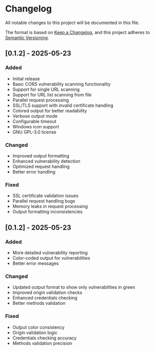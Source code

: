 # Changelog

All notable changes to this project will be documented in this file.

The format is based on [Keep a Changelog](https://keepachangelog.com/en/1.0.0/),
and this project adheres to [Semantic Versioning](https://semver.org/spec/v2.0.0.html).

## [0.1.2] - 2025-05-23

### Added
- Initial release
- Basic CORS vulnerability scanning functionality
- Support for single URL scanning
- Support for URL list scanning from file
- Parallel request processing
- SSL/TLS support with invalid certificate handling
- Colored output for better readability
- Verbose output mode
- Configurable timeout
- Windows icon support
- GNU GPL-3.0 license

### Changed
- Improved output formatting
- Enhanced vulnerability detection
- Optimized request handling
- Better error handling

### Fixed
- SSL certificate validation issues
- Parallel request handling bugs
- Memory leaks in request processing
- Output formatting inconsistencies

## [0.1.2] - 2025-05-23

### Added
- More detailed vulnerability reporting
- Color-coded output for vulnerabilities
- Better error messages

### Changed
- Updated output format to show only vulnerabilities in green
- Improved origin validation checks
- Enhanced credentials checking
- Better methods validation

### Fixed
- Output color consistency
- Origin validation logic
- Credentials checking accuracy
- Methods validation precision 
